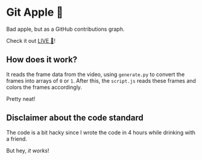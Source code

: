 # Git Apple 🍏

Bad apple, but as a GitHub contributions graph.

Check it out [LIVE 🔴](https://lnus.github.io/git-apple/)!

## How does it work?

It reads the frame data from the video, using `generate.py` to convert the frames into arrays of `0` or `1`.
After this, the `script.js` reads these frames and colors the frames accordingly.

Pretty neat!

## Disclaimer about the code standard

The code is a bit hacky since I wrote the code in 4 hours while drinking with a friend.

But hey, *it works*!

